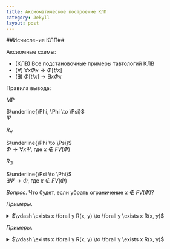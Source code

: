 ```yaml
---
title: Аксиоматическое построение КЛП 
category: Jekyll
layout: post
---
```



##Исчисление КЛП##

Аксиомные схемы:
*  (КЛВ) Все подстановочные примеры тавтологий КЛВ
*  ($\forall$) $\forall x \Phi x \to \Phi [t/x]$
*  ($\exists$) $\Phi[t/x] \to \exists x \Phi x$

Правила вывода:

MP 

$\underline{\Phi, \Phi \to \Psi}$ <br/>
$\Psi$

$R_\forall$

$\underline{\Phi \to \Psi}$ <br/>
$\Phi \to \forall x \Psi$, где $x \not \in FV(\Phi)$ 

$R_\exists$

$\underline{\Psi \to \Phi}$ <br/>
$\exists  \Psi \to \Phi$, где $x \not \in FV(\Phi)$


*Вопрос*. Что будет, если убрать ограничение $x \not \in FV(\Phi)$?

*Примеры*. 
<details><summary> $\vdash \exists x \forall y R(x, y) \to  \forall y \exists x R(x, y)$  </summary>   
   
1. $\forall y R(x, y) \to R(x, y)$ – акс. $\forall$ <br/>
2. $R(x, y) \to \exists x R(x, y)$ – акс. $\exists$ <br/>
3. $\forall y R(x, y) \to  \exists x R(x, y)$ – из 1, 3 по транзитивности <br/>
4. $\exists x \forall y R(x, y) \to  \exists x R(x, y)$ – из 3. по правилу Бернайса ($R_\exists$) <br/>
5. $\exists x \forall y R(x, y) \to  \forall y \exists x R(x, y)$ – из 4. по правилу Бернайса ($R_\forall$)
   
</details>

*Примеры*. 
<details><summary> $\vdash \exists x \forall y R(x, y) \to  \forall y \exists x R(x, y)$  </summary>   
   
1. $\forall y R(x, y) \to R(x, y)$ – акс. $\forall$ <br/>
2. $R(x, y) \to \exists x R(x, y)$ – акс. $\exists$ <br/>
3. $\forall y R(x, y) \to  \exists x R(x, y)$ – из 1, 3 по транзитивности <br/>
4. $\exists x \forall y R(x, y) \to  \exists x R(x, y)$ – из 3. по правилу Бернайса ($R_\exists$) <br/>
5. $\exists x \forall y R(x, y) \to  \forall y \exists x R(x, y)$ – из 4. по правилу Бернайса ($R_\forall$)
   
</details>
